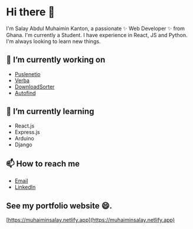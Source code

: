 # Hi there 👋

I'm Salay Abdul Muhaimin Kanton, a passionate ✨ Web Developer ✨ from Ghana. 
I'm currently a Student. 
I have experience in React, JS and Python.
I'm always looking to learn new things.

## 🔭 I’m currently working on

- [Puslenetio](https://github.com/heli-toon/pulsenetio)
- [Verba](https://verba.netlify.app/)
- [DownloadSorter](https://github.com/heli-toon/downloadsorter/)
- [Autofind](https://github.com/heli-toon/autofind/)

## 🌱 I’m currently learning

- React.js
- Express.js
- Arduino
- Django

## 📫 How to reach me

- [Email](abdulkanton2005@gmail.com)
- [LinkedIn](https://www.linkedin.com/in/muhaimin-salay-a653b6299/)

## See my portfolio website 😄.
[https://muhaiminsalay.netlify.app](https://muhaiminsalay.netlify.app)

<!---

## 💬 Ask me about

- [Your Skills]
- [Your Interests]

## 😄 Pronouns

- [Your Pronouns]
## ⚡ Fun fact

- [Your Fun Fact]
--->
